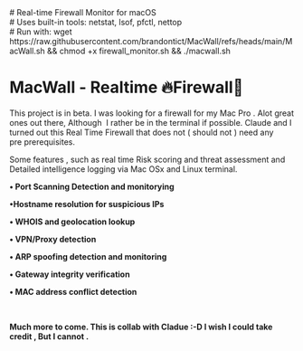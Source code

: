 <p>&nbsp;</p>
<p style="text-align: left;"># Real-time Firewall Monitor for macOS<br /># Uses built-in tools: netstat, lsof, pfctl, nettop<br /># Run with: wget https://raw.githubusercontent.com/brandontict/MacWall/refs/heads/main/MacWall.sh && chmod +x firewall_monitor.sh &amp;&amp; ./macwall.sh</p>
<h1><strong>MacWall - Realtime 🔥Firewall🧱&nbsp;</strong></h1>
<p>This project is in beta. I was looking for a firewall for my Mac Pro . Alot great ones out there, Although&nbsp; I rather be in the terminal if possible. Claude and I turned out this Real Time Firewall that does not ( should not ) need any pre&nbsp;prerequisites.</p>
<p>Some features , such as real time Risk scoring and threat assessment and Detailed intelligence logging via Mac OSx and Linux terminal.</p>
<p><strong> &bull; Port Scanning Detection and monitorying </strong></p>
<p><strong>&bull;Hostname resolution for suspicious IPs </strong></p>
<p><strong>&bull; WHOIS and geolocation lookup </strong></p>
<p><strong>&bull; VPN/Proxy detection </strong></p>
<p><strong>&bull; ARP spoofing detection and monitoring </strong></p>
<p><strong>&bull; Gateway integrity verification </strong></p>
<p><strong>&bull; MAC address conflict detection </strong></p>
<p>&nbsp;</p>
<p><strong>Much more to come. This is collab with Cladue :-D I wish I could take credit , But I cannot . </strong></p>
